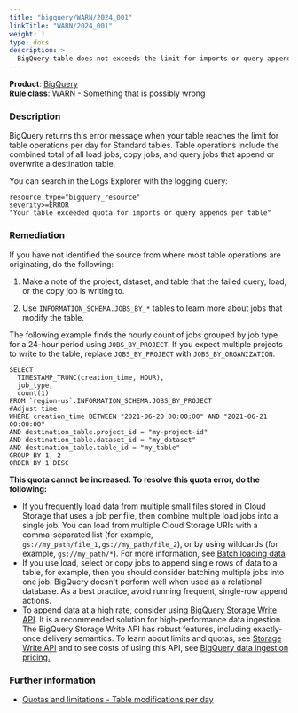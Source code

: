 ```yaml
---
title: "bigquery/WARN/2024_001"
linkTitle: "WARN/2024_001"
weight: 1
type: docs
description: >
  BigQuery table does not exceeds the limit for imports or query appends
---
```


**Product**: [BigQuery](https://cloud.google.com/bigquery)\
**Rule class**: WARN - Something that is possibly wrong

### Description

BigQuery returns this error message when your table reaches the limit for table operations per day for Standard tables. Table operations include the combined total of all load jobs, copy jobs, and query jobs that append or overwrite a destination table.

You can search in the Logs Explorer with the logging query:
```
resource.type="bigquery_resource"
severity>=ERROR
"Your table exceeded quota for imports or query appends per table"
```

### Remediation

If you have not identified the source from where most table operations are originating, do the following:
1. Make a note of the project, dataset, and table that the failed query, load, or the copy job is writing to.

2. Use `INFORMATION_SCHEMA.JOBS_BY_*` tables to learn more about jobs that modify the table.

The following example finds the hourly count of jobs grouped by job type for a 24-hour period using `JOBS_BY_PROJECT`. If you expect multiple projects to write to the table, replace `JOBS_BY_PROJECT` with `JOBS_BY_ORGANIZATION`.

```
SELECT
  TIMESTAMP_TRUNC(creation_time, HOUR),
  job_type,
  count(1)
FROM `region-us`.INFORMATION_SCHEMA.JOBS_BY_PROJECT
#Adjust time
WHERE creation_time BETWEEN "2021-06-20 00:00:00" AND "2021-06-21 00:00:00"
AND destination_table.project_id = "my-project-id"
AND destination_table.dataset_id = "my_dataset"
AND destination_table.table_id = "my_table"
GROUP BY 1, 2
ORDER BY 1 DESC
```


**This quota cannot be increased. To resolve this quota error, do the following:**

* If you frequently load data from multiple small files stored in Cloud Storage that uses a job per file, then combine multiple load jobs into a single job. You can load from multiple Cloud Storage URIs with a comma-separated list (for example, `gs://my_path/file_1,gs://my_path/file_2`), or by using wildcards (for example, `gs://my_path/*`).
For more information, see [Batch loading data](https://cloud.google.com/bigquery/docs/batch-loading-data#permissions-load-data-from-cloud-storage)
* If you use load, select or copy jobs to append single rows of data to a table, for example, then you should consider batching multiple jobs into one job. BigQuery doesn't perform well when used as a relational database. As a best practice, avoid running frequent, single-row append actions.
* To append data at a high rate, consider using [BigQuery Storage Write API](https://cloud.google.com/bigquery/docs/write-api). It is a recommended solution for high-performance data ingestion. The BigQuery Storage Write API has robust features, including exactly-once delivery semantics. To learn about limits and quotas, see [Storage Write API](https://cloud.google.com/bigquery/quotas#write-api-limits) and to see costs of using this API, see [BigQuery data ingestion pricing.](https://cloud.google.com/bigquery/pricing#data_ingestion_pricing)

### Further information

- [Quotas and limitations - Table modifications per day](https://cloud.google.com/bigquery/quotas#standard_tables)
